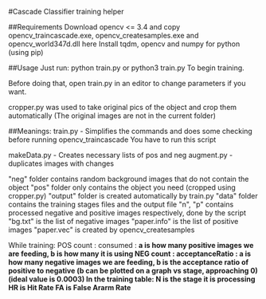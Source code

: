 #Cascade Classifier training helper

##Requirements
Download opencv <= 3.4 and copy opencv_traincascade.exe, opencv_createsamples.exe and opencv_world347d.dll here
Install tqdm, opencv and numpy for python (using pip)


##Usage
Just run:
python train.py
or
python3 train.py
To begin training.


Before doing that, open train.py in an editor to change parameters if you want.


cropper.py was used to take original pics of the object and crop them automatically
(The original images are not in the current folder)




##Meanings:
train.py - Simplifies the commands and does some checking before running opencv_traincascade
You have to run this script

makeData.py - Creates necessary lists of pos and neg
augment.py - duplicates images with changes

"neg" folder contains random background images that do not contain the object
"pos" folder only contains the object you need (cropped using cropper.py)
"output" folder is created automatically by train.py
	"data" folder contains the training stages files and the output file
	"n", "p" contains processed negative and positive images respectively, done by the script
	"bg.txt" is the list of negative images
	"paper.info" is the list of positive images
	"paper.vec" is created by opencv_createsamples

While training:
	POS count : consumed    <a> : <b>
		a is how many positive images we are feeding, b is how many it is using
	NEG count : acceptanceRatio    <a> : <b>
		a is how many negative images we are feeding, b is the acceptance ratio of positive to negative
			(b can be plotted on a graph vs stage, approaching 0)
			(ideal value is 0.0003)
	In the training table:
		N is the stage it is processing
		HR is Hit Rate
		FA is False Ararm Rate